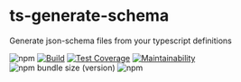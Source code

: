 # ts-generate-schema

Generate json-schema files from your typescript definitions

![npm](https://img.shields.io/npm/v/ts-generate-schema)
[![Build](https://circleci.com/gh/morintd/ts-generate-schema.svg?style=shield)](https://app.circleci.com/pipelines/github/morintd/ts-generate-schema)
[![Test Coverage](https://api.codeclimate.com/v1/badges/50048453b57934c15439/test_coverage)](https://codeclimate.com/github/morintd/ts-generate-schema/test_coverage)
[![Maintainability](https://api.codeclimate.com/v1/badges/50048453b57934c15439/maintainability)](https://codeclimate.com/github/morintd/ts-generate-schema/maintainability)
![npm bundle size (version)](https://img.shields.io/bundlephobia/minzip/ts-generate-schema)
![npm](https://img.shields.io/npm/dm/ts-generate-schema)